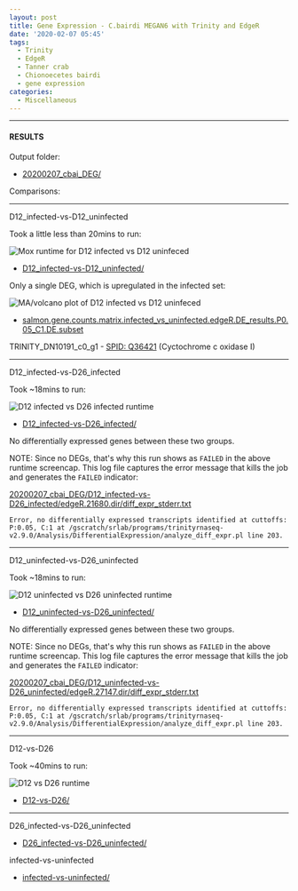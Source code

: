 ```yaml
---
layout: post
title: Gene Expression - C.bairdi MEGAN6 with Trinity and EdgeR
date: '2020-02-07 05:45'
tags:
  - Trinity
  - EdgeR
  - Tanner crab
  - Chionoecetes bairdi
  - gene expression
categories:
  - Miscellaneous
---
```




---

#### RESULTS

Output folder:

- [20200207_cbai_DEG/](https://gannet.fish.washington.edu/Atumefaciens/20200207_cbai_DEG/)

Comparisons:

---

D12_infected-vs-D12_uninfected

Took a little less than 20mins to run:

![Mox runtime for D12 infected vs D12 uninfeced](https://github.com/RobertsLab/sams-notebook/blob/master/images/screencaps/20200207_cbai_DEG_D12_infected-vs-D12_uninfected_runtime.png?raw=true)

- [D12_infected-vs-D12_uninfected/](https://gannet.fish.washington.edu/Atumefaciens/20200207_cbai_DEG/D12_infected-vs-D12_uninfected)

Only a single DEG, which is upregulated in the infected set:

![MA/volcano plot of D12 infected vs D12 uninfeced](https://github.com/RobertsLab/sams-notebook/blob/master/images/screencaps/20200207_cbai_DEG_D12_infected-vs-D12_uninfected_MA-plot.png?raw=true)

- [salmon.gene.counts.matrix.infected_vs_uninfected.edgeR.DE_results.P0.05_C1.DE.subset](https://gannet.fish.washington.edu/Atumefaciens/20200207_cbai_DEG/D12_infected-vs-D12_uninfected/edgeR.24484.dir/salmon.gene.counts.matrix.infected_vs_uninfected.edgeR.DE_results.P0.05_C1.DE.subset)

TRINITY_DN10191_c0_g1 - [SPID: Q36421](https://www.uniprot.org/uniprot/Q36421) (Cyctochrome c oxidase I)


---

D12_infected-vs-D26_infected

Took ~18mins to run:

![D12 infected vs D26 infected runtime](https://github.com/RobertsLab/sams-notebook/blob/master/images/screencaps/20200207_cbai_DEG_D12_infected-vs-D26_infected_runtime.png?raw=true)

- [D12_infected-vs-D26_infected/](https://gannet.fish.washington.edu/Atumefaciens/20200207_cbai_DEG/D12_infected-vs-D26_infected)

No differentially expressed genes between these two groups.

NOTE: Since no DEGs, that's why this run shows as `FAILED` in the above runtime screencap. This log file captures the error message that kills the job and generates the `FAILED` indicator:

[20200207_cbai_DEG/D12_infected-vs-D26_infected/edgeR.21680.dir/diff_expr_stderr.txt](https://gannet.fish.washington.edu/Atumefaciens/20200207_cbai_DEG/D12_infected-vs-D26_infected/edgeR.21680.dir/diff_expr_stderr.txt)

`Error, no differentially expressed transcripts identified at cuttoffs: P:0.05, C:1 at /gscratch/srlab/programs/trinityrnaseq-v2.9.0/Analysis/DifferentialExpression/analyze_diff_expr.pl line 203.`

---

D12_uninfected-vs-D26_uninfected


Took ~18mins to run:

![D12 uninfected vs D26 uninfected runtime](https://github.com/RobertsLab/sams-notebook/blob/master/images/screencaps/20200207_cbai_DEG_D12_uninfected-vs-D26_uninfected_runtime.png?raw=true)


- [D12_uninfected-vs-D26_uninfected/](https://gannet.fish.washington.edu/Atumefaciens/20200207_cbai_DEG/D12_uninfected-vs-D26_uninfected)

No differentially expressed genes between these two groups.

NOTE: Since no DEGs, that's why this run shows as `FAILED` in the above runtime screencap. This log file captures the error message that kills the job and generates the `FAILED` indicator:

[20200207_cbai_DEG/D12_uninfected-vs-D26_uninfected/edgeR.27147.dir/diff_expr_stderr.txt](https://gannet.fish.washington.edu/Atumefaciens/20200207_cbai_DEG/D12_uninfected-vs-D26_uninfected/edgeR.27147.dir/diff_expr_stderr.txt)

`Error, no differentially expressed transcripts identified at cuttoffs: P:0.05, C:1 at /gscratch/srlab/programs/trinityrnaseq-v2.9.0/Analysis/DifferentialExpression/analyze_diff_expr.pl line 203.`

---


D12-vs-D26

Took ~40mins to run:

![D12 vs D26 runtime](https://github.com/RobertsLab/sams-notebook/blob/master/images/screencaps/20200207_cbai_DEG_D12-vs-D26_runtime.png?raw=true)

- [D12-vs-D26/](https://gannet.fish.washington.edu/Atumefaciens/20200207_cbai_DEG/D12-vs-D26)


---

D26_infected-vs-D26_uninfected

- [D26_infected-vs-D26_uninfected/](https://gannet.fish.washington.edu/Atumefaciens/20200207_cbai_DEG/D26_infected-vs-D26_uninfected)

infected-vs-uninfected

- [infected-vs-uninfected/](https://gannet.fish.washington.edu/Atumefaciens/20200207_cbai_DEG/infected-vs-uninfected)

